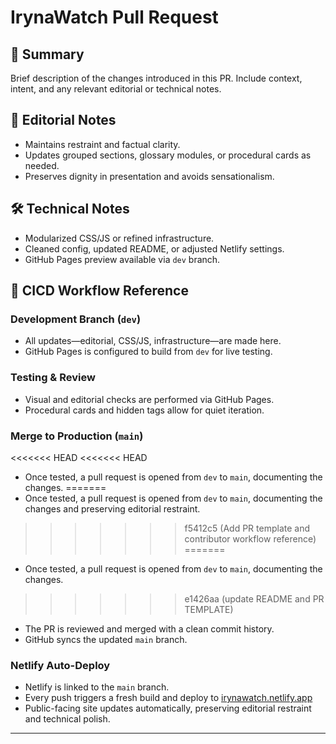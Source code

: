 # IrynaWatch Pull Request

## 🧾 Summary
Brief description of the changes introduced in this PR. Include context, intent, and any relevant editorial or technical notes.

## 🧠 Editorial Notes
- Maintains restraint and factual clarity.
- Updates grouped sections, glossary modules, or procedural cards as needed.
- Preserves dignity in presentation and avoids sensationalism.

## 🛠 Technical Notes
- Modularized CSS/JS or refined infrastructure.
- Cleaned config, updated README, or adjusted Netlify settings.
- GitHub Pages preview available via `dev` branch.

## 🚀 CICD Workflow Reference

### Development Branch (`dev`)
- All updates—editorial, CSS/JS, infrastructure—are made here.
- GitHub Pages is configured to build from `dev` for live testing.

### Testing & Review
- Visual and editorial checks are performed via GitHub Pages.
- Procedural cards and hidden tags allow for quiet iteration.

### Merge to Production (`main`)
<<<<<<< HEAD
<<<<<<< HEAD
- Once tested, a pull request is opened from `dev` to `main`, documenting the changes.
=======
- Once tested, a pull request is opened from `dev` to `main`, documenting the changes and preserving editorial restraint.
>>>>>>> f5412c5 (Add PR template and contributor workflow reference)
=======
- Once tested, a pull request is opened from `dev` to `main`, documenting the changes.
>>>>>>> e1426aa (update README and PR TEMPLATE)
- The PR is reviewed and merged with a clean commit history.
- GitHub syncs the updated `main` branch.

### Netlify Auto-Deploy
- Netlify is linked to the `main` branch.
- Every push triggers a fresh build and deploy to [irynawatch.netlify.app](https://irynawatch.netlify.app/)
- Public-facing site updates automatically, preserving editorial restraint and technical polish.

---
